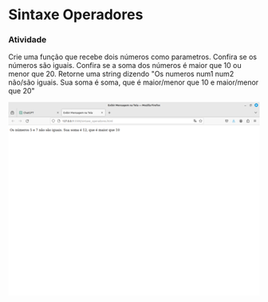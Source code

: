 # Sintaxe Operadores

### Atividade 

Crie uma função que recebe dois números como parametros.
Confira se os números são iguais.
Confira se a soma dos números é maior que 10 ou menor que 20.
Retorne uma string dizendo "Os numeros num1 num2 não/são iguais. Sua soma é soma, que é maior/menor que 10 e maior/menor que 20"

![Imagem do Projeto](readme.png)
